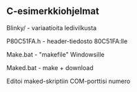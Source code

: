 ## C-esimerkkiohjelmat

Blinky/ - variaatioita ledivilkusta

P80C51FA.h - header-tiedosto 80C51FA:lle

Make.bat - "makefile" Windowsille

Maked.bat - make + download

Editoi maked-skriptiin COM-porttisi numero


